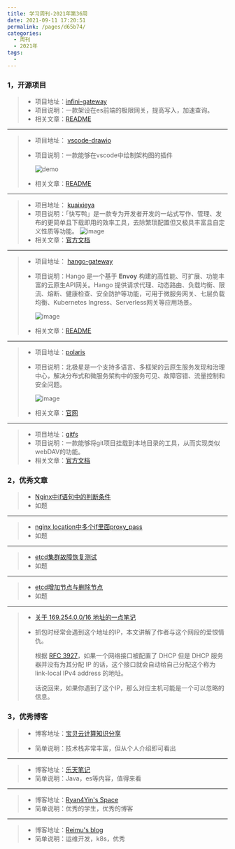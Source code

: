 ```yaml
---
title: 学习周刊-2021年第36周
date: 2021-09-11 17:20:51
permalink: /pages/d65b74/
categories:
  - 周刊
  - 2021年
tags:
  - 
---
```



### **1，开源项目**

> - 项目地址：[infini-gateway](https://github.com/medcl/infini-gateway)
>- 项目说明：一款架设在es前端的极限网关，提高写入，加速查询。
>- 相关文章：[README](https://github.com/medcl/infini-gateway/blob/master/README.md)

---

> - 项目地址： [vscode-drawio](https://github.com/hediet/vscode-drawio)
>
> - 项目说明：一款能够在vscode中绘制架构图的插件
>
>   ![demo](https://tvax1.sinaimg.cn/large/008k1Yt0ly1gualpmkadyg61gn0ud7wh02.gif)
>
> - 相关文章：[README](https://github.com/hediet/vscode-drawio/blob/master/README.md)

---

> - 项目地址： [kuaixieya](https://github.com/oncework/kuaixieya)
>- 项目说明：「快写鸭」是一款专为开发者开发的一站式写作、管理、发布的更简单且下载即用的效率工具，去除繁琐配置但又极具丰富且自定义性质等功能。
>![image](https://tvax3.sinaimg.cn/large/008k1Yt0ly1gualvrq2kij61gs104wte02.jpg)
> - 相关文章：[官方文档](https://kuaixieya.com/)

---

> - 项目地址： [hango-gateway](https://github.com/hango-io/hango-gateway)
>
> - 项目说明：Hango 是一个基于 **Envoy** 构建的高性能、可扩展、功能丰富的云原生API网关。Hango 提供请求代理、动态路由、负载均衡、限流、熔断、健康检查、安全防护等功能，可用于微服务网关、七层负载均衡、Kubernetes Ingress、Serverless网关等应用场景。
>
>   ![image](https://tva3.sinaimg.cn/large/008k1Yt0ly1gub8rnifr4j61h50hytbl02.jpg)
>
> - 相关文章：[README](https://github.com/hango-io/hango-gateway/blob/master/README.md)

---

> - 项目地址：[polaris](https://github.com/polarismesh/polaris)
>
> - 项目说明：北极星是一个支持多语言、多框架的云原生服务发现和治理中心，解决分布式和微服务架构中的服务可见、故障容错、流量控制和安全问题。
>
>   ![image](https://tvax1.sinaimg.cn/large/008k1Yt0ly1gub8uij58xj617b0ijwk802.jpg)
>
> - 相关文章：[官网](https://polarismesh.cn/#/)

---

> - 项目地址：[gitfs](https://github.com/presslabs/gitfs)
> - 项目说明：一款能够将git项目挂载到本地目录的工具，从而实现类似webDAV的功能。
> - 相关文章：[官方文档](https://www.presslabs.com/docs/code/gitfs/how-it-works/)

### **2，优秀文章**

> -  [Nginx中if语句中的判断条件](https://www.cnblogs.com/songxingzhu/p/6382007.html)
>- 如题

----

>  -  [nginx location中多个if里面proxy_pass](https://blog.csdn.net/liuxiao723846/article/details/83147792)
>  - 如题

---

> -  [etcd集群故障恢复测试](https://blog.csdn.net/dazuiba008/article/details/94595679)
> -  如题

---

> -  [etcd增加节点与删除节点](https://blog.csdn.net/wuxingge/article/details/107207841)
> -  如题

---

> - [关于 169.254.0.0/16 地址的一点笔记](https://nova.moe/note-on-169-254-ip-addresses/)
>
> - 抓包时经常会遇到这个地址的IP，本文讲解了作者与这个网段的爱恨情仇。
>
>   根据 [RFC 3927](https://tools.ietf.org/html/rfc3927)，如果一个网络接口被配置了 DHCP 但是 DHCP 服务器并没有为其分配 IP 的话，这个接口就会自动给自己分配这个称为 link-local IPv4 address 的地址。
>
>   话说回来，如果你遇到了这个IP，那么对应主机可能是一个可以忽略的信息。

### **3，优秀博客**

> - 博客地址：[宝贝云计算知识分享](https://www.dearcloud.cn/)
>
> - 简单说明：技术栈非常丰富，但从个人介绍即可看出
>

----

> - 博客地址：[乐天笔记](https://www.letianbiji.com/)
> - 简单说明：Java，es等内容，值得来看

---

> - 博客地址：[Ryan4Yin's Space](https://ryan4yin.space/)
> - 简单说明：优秀的学生，优秀的博客

---

> - 博客地址：[Reimu's blog](https://blog.k8s.li/)
> - 简单说明：运维开发，k8s，优秀